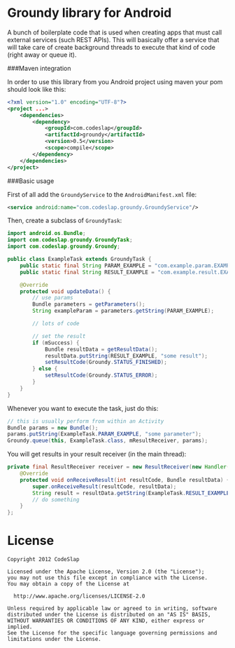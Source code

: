 Groundy library for Android
===========================

A bunch of boilerplate code that is used when creating apps that must call external
services (such REST APIs). This will basically offer a service that will take care
of create background threads to execute that kind of code (right away or queue it).

###Maven integration

In order to use this library from you Android project using maven your pom should look like this:

```xml
<?xml version="1.0" encoding="UTF-8"?>
<project ...>
    <dependencies>
        <dependency>
            <groupId>com.codeslap</groupId>
            <artifactId>groundy</artifactId>
            <version>0.5</version>
            <scope>compile</scope>
        </dependency>
    </dependencies>
</project>
```
###Basic usage

First of all add the `GroundyService` to the `AndroidManifest.xml` file:

```xml
<service android:name="com.codeslap.groundy.GroundyService"/>
```

Then, create a subclass of `GroundyTask`:

```java
import android.os.Bundle;
import com.codeslap.groundy.GroundyTask;
import com.codeslap.groundy.Groundy;

public class ExampleTask extends GroundyTask {
    public static final String PARAM_EXAMPLE = "com.example.param.EXAMPLE";
    public static final String RESULT_EXAMPLE = "com.example.result.EXAMPLE";

    @Override
    protected void updateData() {
        // use params
        Bundle parameters = getParameters();
        String exampleParam = parameters.getString(PARAM_EXAMPLE);

        // lots of code

        // set the result
        if (mSuccess) {
            Bundle resultData = getResultData();
            resultData.putString(RESULT_EXAMPLE, "some result");
            setResultCode(Groundy.STATUS_FINISHED);
        } else {
            setResultCode(Groundy.STATUS_ERROR);
        }
    }
}
```

Whenever you want to execute the task, just do this:

```java
// this is usually perform from within an Activity
Bundle params = new Bundle();
params.putString(ExampleTask.PARAM_EXAMPLE, "some parameter");
Groundy.queue(this, ExampleTask.class, mResultReceiver, params);
```

You will get results in your result receiver (in the main thread):

```java
private final ResultReceiver receiver = new ResultReceiver(new Handler()){
    @Override
    protected void onReceiveResult(int resultCode, Bundle resultData) {
        super.onReceiveResult(resultCode, resultData);
        String result = resultData.getString(ExampleTask.RESULT_EXAMPLE);
        // do something
    }
};
```

License
=======

    Copyright 2012 CodeSlap

    Licensed under the Apache License, Version 2.0 (the "License");
    you may not use this file except in compliance with the License.
    You may obtain a copy of the License at

      http://www.apache.org/licenses/LICENSE-2.0

    Unless required by applicable law or agreed to in writing, software
    distributed under the License is distributed on an "AS IS" BASIS,
    WITHOUT WARRANTIES OR CONDITIONS OF ANY KIND, either express or implied.
    See the License for the specific language governing permissions and
    limitations under the License.